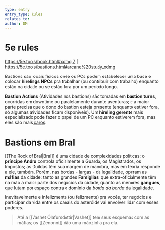 ```yaml
---
type: entry
entry_type: Rules
relates_to: 
author: DM
---
```

# 5e rules
https://5e.tools/book.html#xdmg,7 | https://5e.tools/bastions.html#arcane%20study_xdmg

Bastions são locais físicos onde os PCs podem estabelecer uma base e colocar **hirelings NPCs** pra trabalhar (ou contribuir com trabalho) enquanto estão na cidade ou se estão fora por um período longo. 

**Bastion Actions** (Atividades nos bastions) são tomadas em __bastion turns__, ocorridas em downtime ou paralelamente durante aventuras; e a maior parte precisa que o dono do bastion esteja presente (enquanto estiver fora, só algumas atividades ficam disponíveis). Um **hireling gerente** mais especializado pode fazer o papel de um PC enquanto estiverem fora, mas eles são mais <abbr title="Não, Amaury, não significa que eu já resolvi 100% da economia!!">caros</abbr>.

# Bastions em Bral
[[The Rock of Bral|Bral]] é uma cidade de complexidades políticas: o **príncipe Andru** controla oficialmente a Guarda, os Magistrados, os Impostos; as Guildas têm sua margem de manobra, mas em teoria responde a ele, também. Porém, nas bordas - largas - da legalidade, operam as **máfias** da cidade: tanto as grandes **Famiglias**, que extra-oficialmente têm na mão a maior parte dos negócios da cidade, quanto as menores **gangues**, que lutam por espaço contra o domínio da *borda da borda* da legalidade. 

Inevitavelmente e infelizmente (ou felizmente) pra vocês, ter negócios e participar da vida entre os canais do asteróide vai envolver lidar com esses poderes.

> Até a [[Vashet Ólafursdottir|Vashet]] tem seus esquemas com as máfias; os [[Zenonni]] dão uma mãozinha pra ela. 